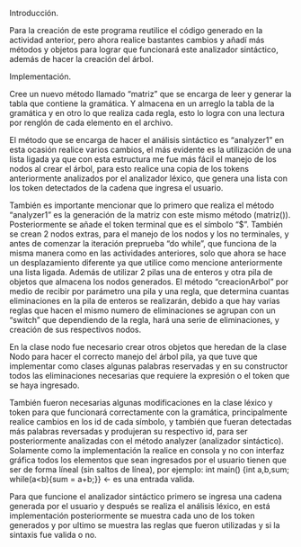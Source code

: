 Introducción.

Para la creación de este programa reutilice el código generado en la actividad anterior, pero ahora realice bastantes cambios y añadí más métodos y objetos para lograr 
que funcionará este analizador sintáctico, además de hacer la creación del árbol.

Implementación.

Cree un nuevo método llamado “matriz” que se encarga de leer y generar la tabla que contiene la gramática. Y almacena en un arreglo la tabla de la gramática y en otro lo que 
realiza cada regla, esto lo logra con una lectura por renglón de cada elemento en el archivo.

El método que se encarga de hacer el análisis sintáctico es “analyzer1” en esta ocasión realice varios cambios, el más evidente es la utilización de una lista ligada ya que con 
esta estructura me fue más fácil el manejo de los nodos al crear el árbol, para esto realice una copia de los tokens anteriormente analizados por el analizador léxico, que genera
una lista con los token detectados de la cadena que ingresa el usuario. 

También es importante mencionar que lo primero que realiza el método “analyzer1” es la generación de la matriz con este mismo método (matriz()). Posteriormente se añade el token terminal 
que es el símbolo “$”. También se crean 2 nodos extras, para el manejo de los nodos y los no terminales, y antes de comenzar la iteración preprueba “do while”, que funciona de 
la misma manera como en las actividades anteriores, solo que ahora se hace un desplazamiento diferente ya que utilice como mencione anteriormente una lista ligada. Además de 
utilizar 2 pilas una de enteros y otra pila de objetos que almacena los nodos generados. El método “creacionArbol” por medio de recibir por parámetro una pila y una regla, 
que determina cuantas eliminaciones en la pila de enteros se realizarán, debido a que hay varias reglas que hacen el mismo numero de eliminaciones se agrupan con un “switch” 
que dependiendo de la regla, hará una serie de eliminaciones, y creación de sus respectivos nodos.

En la clase nodo fue necesario crear otros objetos que heredan de la clase Nodo para hacer el correcto manejo del árbol pila, ya que tuve que implementar como clases 
algunas palabras reservadas y en su constructor todos las eliminaciones necesarias que requiere la expresión o el token que se haya ingresado.

También fueron necesarias algunas modificaciones en la clase léxico y token para que funcionará correctamente con la gramática, principalmente realice cambios en los id de 
cada símbolo, y también que fueran detectadas más palabras reversadas y produjeran su respectivo id, para ser posteriormente analizadas con el método analyzer (analizador sintáctico).
Solamente como la implementación la realice en consola y no con interfaz gráfica todos los elementos que sean ingresados por el usuario tienen que ser de forma líneal 
(sin saltos de línea), por ejemplo:
int main() {int a,b,sum; while(a<b){sum = a+b;}} <- es una entrada valida.

Para que funcione el analizador sintáctico primero se ingresa una cadena generada por el usuario y después se realiza el análisis léxico, en está implementación posteriormente 
se muestra cada uno de los token generados y por ultimo se muestra las reglas que fueron utilizadas y si la sintaxis fue valida o no. 
